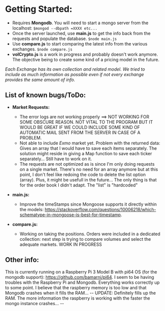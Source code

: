 # Getting Started:
  - Requires **Mongodb**. You will need to start a mongo server from the localhost: `$mongod --dbpath =XXXX etc...`
  - Once the server launched, use **main.js** to get the info back from the requests and populate the database. `$node main.js`
  - Use **compare.js** to start comparing the latest info from the various exchanges. `$node compare.js`
  - **volCrypto.js** is a work in progress and probably doesn't work anymore. The objective being to create some kind of a pricing model in the future.


  *Each Exchange has its own collection and related model. We tried to include as much information as possible even if not every exchange provides the same amount of info.*

## List of known bugs/ToDo:
 * **Market Requests:**
    - The error logs are not working properly ==> NOT WORKING FOR SOME OBSCURE REASON. NOT VITAL TO THE PROGRAM BUT IT WOULD BE GREAT IF WE COULD INCLUDE SOME KIND OF AUTOMATIC MAIL SENT FROM THE SERVER IN CASE OF A PROBLEM.
    - Not able to include *Exmo* market yet. Problem with the returned data: Gives an array that I would have to save each items separately. The solution might reside in giving a Map function to save each ticker separately... Still have to work on it.
    - The requests are not optimized as is since I'm only doing requests on a single market. There's no need for an array anymore but at this point, I don't feel like redoing the code to delete the list option (array). Plus, it might be usefull in the future... The only thing is that for the order book I didn't adapt. The "list" is "hardcoded"

 * **main.js:**
    - Improve the timeStamps since Mongoose supports it directly within the models: https://stackoverflow.com/questions/10006218/which-schematype-in-mongoose-is-best-for-timestamp.

 * **compare.js:**
    - Working on taking the positions. Orders were included in a dedicated collection: next step is trying to compare volumes and select the adequate markets. WORK IN PROGRESS

## Other info:

This is currently running on a Raspberry Pi 3 Model B with pi64 OS (for the mongodb support): https://github.com/bamarni/pi64.
I seem to be having troubles with the Raspberry Pi and Mongodb. Everything works correctly up to some point. I believe that the raspberry memory is too low and that Mongodb crashes when it fills the RAM...
-- UPDATE: Definitely fills up the RAM. The more information the raspberry is working with the faster the mongo instance crashes... --
